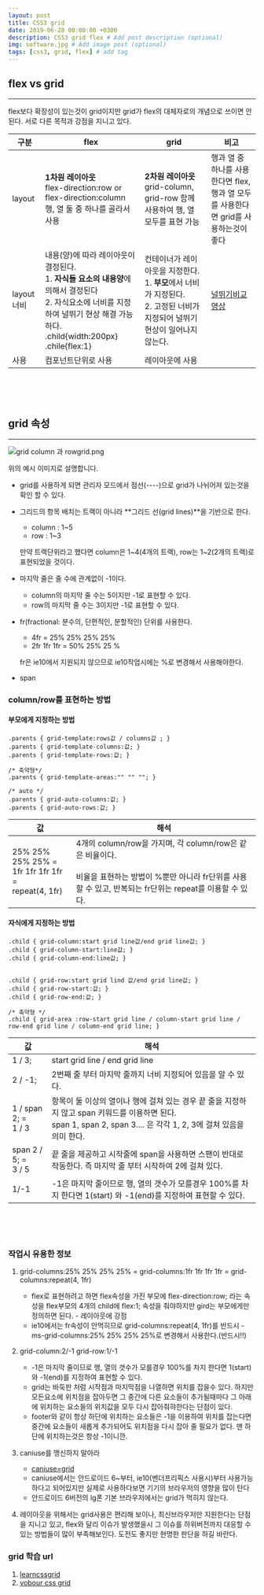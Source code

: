 ```yaml
---
layout: post
title: CSS3 grid
date: 2019-06-28 00:00:00 +0300
description: CSS3 grid flex # Add post description (optional)
img: software.jpg # Add image post (optional)
tags: [css3, grid, flex] # add tag
---
```




## flex vs grid
***

flex보다 확장성이 있는것이 grid이지만 grid가 flex의 대체자로의 개념으로 쓰이면 안된다.
서로 다른 목적과 강점을 지니고 있다.


| 구분 | flex | grid | 비고 |
|---|--------|--------|--------|
| layout | **1차원 레이아웃** <br> flex-direction:row or flex-direction:column <br> 행, 열 둘 중 하나를 골라서 사용 | **2차원 레이아웃**<br> grid-column, grid-row 함께 사용하여 행, 열 모두를 표현 가능 | 행과 열 중 하나를 사용한다면 flex,<br>행과 열 모두를 사용한다면 grid를 사용하는것이 좋다 |
| layout 너비 | 내용(양)에 따라 레이아웃이 결정된다. <br> 1. **자식들 요소의 내용양**에 의해서 결정된다 <br>2. 자식요소에 너비를 지정하여 널뛰기 현상 해결 가능하다.<br> .child{width:200px} .chile{flex:1} | 컨테이너가 레이아웃을 지정한다.<br>1. **부모**에서 너비가 지정된다.<br>2. 고정된 너비가 지정되어 널뛰기 현상이 일어나지 않는다. | [널뛰기비교영상](https://www.youtube.com/watch?v=vPryjyFP5FM&feature=youtu.be) |
|사용|컴포넌트단위로 사용|레이아웃에 사용||

<br><br><br>

## grid 속성
***
![grid column 과 rowgrid.png]({{site.baseurl}}/assets/img/grid.png)

위의 예시 이미지로 설명합니다.

* grid를 사용하게 되면 관리자 모드에서 점선(----)으로 grid가 나뉘어져 있는것을 확인 할 수 있다.
* 그리드의 항목 배치는 트랙이 아니라 **그리드 선(grid lines)**을 기반으로 한다.
    * column : 1~5
    * row : 1~3
    
    만약 트랙단위라고 했다면 column은 1~4(4개의 트랙), row는 1~2(2개의 트랙)로 표현되었을 것이다.
    
* 마지막 줄은 줄 수에 관계없이 -1이다.
    * column의 마지막 줄 수는 5이지만 -1로 표현할 수 있다.
    * row의 마지막 줄 수는 3이지만 -1로 표현할 수 있다.

* fr(fractional: 분수의, 단편적인, 분할적인) 단위를 사용한다.
    * 4fr =  25% 25% 25% 25%
    * 2fr 1fr 1fr = 50% 25% 25 %
    
    fr은 ie10에서 지원되지 않으므로 ie10작업시에는 %로 변경해서 사용해야한다.
    
* span  
    
    
### column/row를 표현하는 방법
#### 부모에게 지정하는 방법
```    
.parents { grid-template:rows값 / columns값 ; } 
.parents { grid-template-columns:값; }
.parents { grid-template-rows:값; }

/* 축약형*/
.parents { grid-template-areas:"" "" ""; }

/* auto */
.parents { grid-auto-columns:값; }
.parents { grid-auto-rows:값; }
```


| 값 | 해석 |
|--------|--------|
|25% 25% 25% 25% = <br>1fr 1fr 1fr 1fr = <br>repeat(4, 1fr)|4개의 column/row을 가지며, 각 column/row은 같은 비율이다.<br><br>비율을 표현하는 방법이 %뿐만 아니라 fr단위를 사용할 수 있고, 반복되는 fr단위는 repeat를 이용할 수 있다.|

#### 자식에게 지정하는 방법
```
.child { grid-column:start grid line값/end grid line값; }
.child { grid-column-start:line값; }
.child { grid-column-end:line값; }


.child { grid-row:start grid lind 값/end grid line값; }
.child { grid-row-start:값; }
.child { grid-row-end:값; }

/* 축약형 */
.child { grid-area :row-start grid line / column-start grid line / row-end grid line / column-end grid line; }
```

| 값 | 해석 |
|--------|--------|
|1 / 3;|start grid line / end grid line|
|2 / -1;|2번째 줄 부터 마지막 줄까지 너비 지정되어 있음을 알 수 있다.|
|1 / span 2; = <br>1 / 3|항목이 둘 이상의 열이나 행에 걸쳐 있는 경우 끝 줄을 지정하지 않고 span 키워드를 이용하면 된다.<br>span 1, span 2, span 3.... 은 각각 1, 2, 3에 걸쳐 있음을 의미 한다.|
|span 2 / 5; = <br>3 / 5|끝 줄을 제공하고 시작줄에 span을 사용하면 스팬이 반대로 작동한다. 즉 마지막 줄 부터 시작하여 2에 걸쳐 있다.|
|1/-1|-1은 마지막 줄이므로 행, 열의 갯수가 모를경우 100%를 차지 한다면 1(start) 와 -1(end)를 지정하여 표현할 수 있다.|
   

<br><br><br>

### 작업시 유용한 정보
1. grid-columns:25% 25% 25% 25% = grid-columns:1fr 1fr 1fr 1fr = grid-columns:repeat(4, 1fr)
    * flex로 표현하려고 하면 flex속성을 가진 부모에 flex-direction:row; 라는 속성을 flex부모의 4개의 child에 flex:1; 속성을 줘야하지만 gird는 부모에게만 정의하면 된다. - 레이아웃에 강점
    * ie10에서는 fr속성이 안먹히므로 grid-columns:repeat(4, 1fr)를 반드시 -ms-grid-columns:25% 25% 25% 25%로 변경해서 사용한다.(반드시!!)

1. grid-column:2/-1  grid-row:1/-1 
    * -1은 마지막 줄이므로 행, 열의 갯수가 모를경우 100%를 차지 한다면 1(start) 와 -1(end)를 지정하여 표현할 수 있다.
    * grid는 바둑판 처럼 시작점과 마지막점을 나열하면 위치를 잡을수 있다. 하지만 모든요소에 위치점을 잡아두면 그 중간에 다른 요소들이 추가될때마다 그 아래에 위치하는 요소들의 위치값을 모두 다시 잡아줘햐한다는 단점이 있다.
    * footer와 같이 항상 하단에 위치하는 요소들은 -1을 이용하여 위치를 잡는다면 중간에 요소들이 새롭게 추가되어도 위치점을 다시 잡아 줄 필요가 없다. 맨 하단에 위치하는것은 항상 -1이니깐.
    
1. caniuse를 맹신하지 말아라
    * [caniuse=grid](https://caniuse.com/#search=grid)
    * caniuse에서는 안드로이드 6~부터, ie10(벤더프리픽스 사용시)부터 사용가능하다고 되어있지만 실제로 사용하다보면 기기의 브라우저의 영향을 많이 탄다
    * 안드로이드 6버전의 lg폰 기본 브라우저에서는 grid가 먹히지 않는다.
    
1. 레이아웃을 위해서는 grid사용은 편리해 보이나, 최신브라우저만 지원한다는 단점을 지니고 있고, flex와 달리 이슈가 발생했을시 그 이슈를 하위버전까지 대응할 수 있는 방법들이 많이 부족해보인다. 도전도 좋지만 현명한 판단을 하길 바란다.


### grid 학습 url
1. [learncssgrid](https://learncssgrid.com/)
1. [vobour css grid](https://www.vobour.com/css-%EA%B7%B8%EB%A6%AC%EB%93%9C-%EB%A0%88%EC%9D%B4%EC%95%84%EC%9B%83-%EA%B5%90%EC%B0%A8-%EC%84%B9%EC%85%98-css-grid-layout-%E2%80%94)